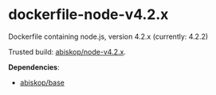 # dockerfile-node-v4.2.x
Dockerfile containing node.js, version 4.2.x (currently: 4.2.2)


Trusted build: [abiskop/node-v4.2.x](https://index.docker.io/u/abiskop/node-v4.2.x/).

**Dependencies**:
- [abiskop/base](https://github.com/abiskop/dockerfile-base)

